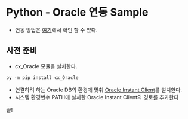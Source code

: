 # Python - Oracle 연동 Sample
- 연동 방법은 [여기]에서 확인 할 수 있다.

## 사전 준비
- cx_Oracle 모듈을 설치한다.
```python
py -m pip install cx_Oracle
```
- 연결하려 하는 Oracle DB의 환경에 맞춰 [Oracle Instant Client]를 설치한다.
- 시스템 환경변수 PATH에 설치한 Oracle Instant Client의 경로를 추가한다

끝!

[여기]: https://cx-oracle.readthedocs.io/en/latest/user_guide/installation.html
[Oracle Instant Client]: https://www.oracle.com/database/technologies/instant-client/downloads.html